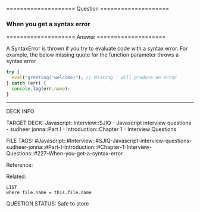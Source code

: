 ==================== Question ====================  

### When you get a syntax error  

==================== Answer ====================  

A SyntaxError is thrown if you try to evaluate code with a syntax error. For
example, the below missing quote for the function parameter throws a syntax
error

```javascript
try {
  eval("greeting('welcome)"); // Missing ' will produce an error
} catch (err) {
  console.log(err.name);
}
```

---

DECK INFO

TARGET DECK: Javascript::Interview::SJIQ - Javascript interview questions -
sudheer jonna::Part I - Introduction::Chapter 1 - Interview Questions

FILE TAGS:
#Javascript::#Interview::#SJIQ-Javascript-interview-questions-sudheer-jonna::#Part-I-Introduction::#Chapter-1-Interview-Questions::#227-When-you-get-a-syntax-error

Reference:

Related:

```dataview
LIST
where file.name = this.file.name
```

QUESTION STATUS: Safe to store
